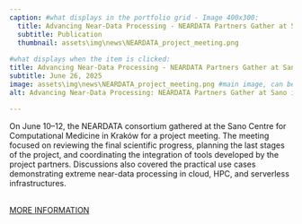 ```yaml
---
caption: #what displays in the portfolio grid - Image 400x300:
  title: Advancing Near-Data Processing - NEARDATA Partners Gather at Sano in Krakow
  subtitle: Publication
  thumbnail: assets\img\news\NEARDATA_project_meeting.png
  
#what displays when the item is clicked:
title: Advancing Near-Data Processing - NEARDATA Partners Gather at Sano in Krakow
subtitle: June 26, 2025
image: assets\img\news\NEARDATA_project_meeting.png #main image, can be a link or a file in assets/img/portfolio
alt: Advancing Near-Data Processing: NEARDATA Partners Gather at Sano in Krakow

---
```

On June 10–12, the NEARDATA consortium gathered at the Sano Centre for Computational Medicine in Kraków for a project meeting. The meeting focused on reviewing the final scientific progress, planning the last stages of the project, and coordinating the integration of tools developed by the project partners. Discussions also covered the practical use cases demonstrating extreme near-data processing in cloud, HPC, and serverless infrastructures.

<br/>
<a href="/assets/dissemination/newsletters/NEARDATA_Newsletter_June2025.pdf" target="_blank">MORE INFORMATION</a>




